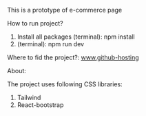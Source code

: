 This is a prototype of e-commerce page

How to run project?
1. Install all packages (terminal): npm install
2. (terminal): npm run dev 

Where to fid the project?:
www.github-hosting

About:

The project uses following CSS libraries:
1. Tailwind 
2. React-bootstrap


